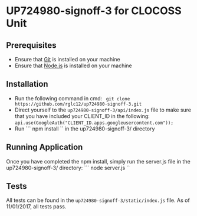 # UP724980-signoff-3 for CLOCOSS Unit

## Prerequisites

- Ensure that [Git](https://git-scm.com/book/en/v2/Getting-Started-Installing-Git) is installed on your machine
- Ensure that [Node.js](https://nodejs.org/en/download/package-manager/) is installed on your machine

## Installation

- Run the following command in cmd:
``` git clone https://github.com/rglc12/up724980-signoff-3.git```
- Direct yourself to the ```up724980-signoff-3/api/index.js``` file to make sure that you have included your CLIENT_ID in the following:
``` api.use(GoogleAuth("CLIENT_ID.apps.googleusercontent.com")); ```
- Run ``` npm install `` in the up724980-signoff-3/ directory

## Running Application

Once you have completed the npm install, simply run the server.js file in the up724980-signoff-3/ directory:
``` node server.js ``

## Tests

All tests can be found in the ```up724980-signoff-3/static/index.js``` file. As of 11/01/2017, all tests pass.
